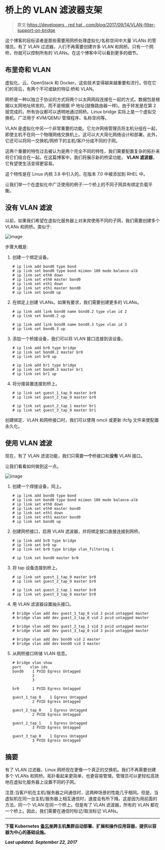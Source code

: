 # 桥上的 VLAN 滤波器支架

> 原文:[https://developers . red hat . com/blog/2017/09/14/VLAN-filter-support-on-bridge](https://developers.redhat.com/blog/2017/09/14/vlan-filter-support-on-bridge)

这个博客的目标读者是那些需要用网桥处理虚拟化/名称空间中大量 VLANs 的管理员。有了 VLAN 过滤器，人们不再需要创建许多 VLAN 和网桥。只有一个网桥，你就可以控制所有的 VLANs。在这个博客中可以看到更多的细节。

## 布里奇和 VLAN

虚拟化、云、OpenStack 和 Docker。这些技术变得越来越重要和流行。但在它们的背后，有两个不可或缺的特征:桥和 VLAN。

网桥是一种以独立于协议的方式将两个以太网网段连接在一起的方式。数据包是根据以太网地址转发的，而不是根据 IP 地址(就像路由器一样)。由于转发是在第 2 层完成的，所有协议都可以透明地通过网桥。Linux bridge 实际上是一个虚拟交换机，广泛用于 KVM/QEMU 管理程序、名称空间等。

VLAN 是虚拟化中另一个非常重要的功能。它允许网络管理员将主机分组在一起，即使主机不在同一个物理网络交换机上。这可以大大简化网络设计和部署。此外，它还可以将同一交换机/网桥下的主机/客户分成不同的子网。

这两个重要的特性过去被认为是两个完全不同的特性，我们需要配置复杂的拓扑来将它们结合在一起。在这篇博客中，我们将展示新的桥梁功能， **VLAN 滤波器**，它有望使生活变得更容易。

这个特性是在 Linux 内核 3.8 中引入的，在版本 7.0 中被添加到 RHEL 中。

让我们举一个在虚拟化中广泛使用的例子:一个桥上的不同子网具有绑定负载平衡。

## 没有 VLAN 滤波

以前，如果我们希望在虚拟化服务器上对来宾使用不同的子网，我们需要创建多个 VLANs 和网桥。类似于:

![image](../Images/5091ad9615f7493976fdfd361b8c0635.png)

步骤大概是:

1.  创建一个绑定设备。

    ```
    # ip link add bond0 type bond
    # ip link set bond0 type bond miimon 100 mode balance-alb
    # ip link set eth0 down
    # ip link set eth0 master bond0
    # ip link set eth1 down
    # ip link set eth1 master bond0
    # ip link set bond0 up
    ```

2.  在绑定上创建 VLANs。如果有要求，我们需要创建更多的 VLANs。

    ```
    # ip link add link bond0 name bond0.2 type vlan id 2
    # ip link set bond0.2 up

    # ip link add link bond0 name bond0.3 type vlan id 3
    # ip link set bond0.3 up
    ```

3.  添加一个桥接设备，我们可以将 VLAN 接口连接到该设备。

    ```
    # ip link add br0 type bridge
    # ip link set bond0.2 master br0
    # ip link set br0 up

    # ip link add br1 type bridge
    # ip link set bond0.3 master br1
    # ip link set br1 up
    ```

4.  将分接装置连接到桥上。

    ```
    # ip link set guest_1_tap_0 master br0
    # ip link set guest_2_tap_0 master br0

    # ip link set guest_2_tap_1 master br1
    # ip link set guest_3_tap_0 master br1
    ```

创建绑定、VLAN 和网桥接口时，我们可以使用 nmcli 或更新 ifcfg 文件来使配置永久化。

## 使用 VLAN 滤波

现在，有了 VLAN 滤波功能，我们只需要**一个**桥接口和**没有** VLAN 接口。

让我们看看如何做到这一点。

![image](../Images/9e57646a39c2c46bad283d27d8d8b13c.png)

1.  创建一个焊接设备，同上。

    ```
    # ip link add bond0 type bond
    # ip link set bond0 type bond miimon 100 mode balance-alb
    # ip link set eth0 down
    # ip link set eth0 master bond0
    # ip link set eth1 down
    # ip link set eth1 master bond0
    # ip link set bond0 up
    ```

2.  创建网桥接口，启用 VLAN 滤波器，并将绑定接口直接连接到网桥。

    ```
    # ip link add br0 type bridge
    # ip link set br0 up
    # ip link set br0 type bridge vlan_filtering 1

    # ip link set bond0 master br0
    ```

3.  将 tap 设备连接到桥上。

    ```
    # ip link set guest_1_tap_0 master br0
    # ip link set guest_2_tap_0 master br0

    # ip link set guest_2_tap_1 master br0
    # ip link set guest_3_tap_0 master br0
    ```

4.  用 VLAN 滤波器设置抽头接口。

    ```
    # bridge vlan add dev guest_1_tap_0 vid 2 pvid untagged master
    # bridge vlan add dev guest_2_tap_0 vid 2 pvid untagged master

    # bridge vlan add dev guest_2_tap_1 vid 3 pvid untagged master
    # bridge vlan add dev guest_3_tap_0 vid 3 pvid untagged master

    # bridge vlan add dev bond0 vid 2 master
    # bridge vlan add dev bond0 vid 3 master
    ```

5.  从网桥接口转储 VLAN 信息。

    ```
    # bridge vlan show
    port    vlan ids
    bond0    1 PVID Egress Untagged
             2
             3

    br0      1 PVID Egress Untagged

    guest_1_tap_0    1 Egress Untagged
             2 PVID Egress Untagged

    guest_2_tap_0    1 Egress Untagged
             2 PVID Egress Untagged

    guest_2_tap_1    1 Egress Untagged
             3 PVID Egress Untagged

    guest_3_tap_0    1 Egress Untagged
             3 PVID Egress Untagged 
    ```

## 摘要

有了 VLAN 过滤器，Linux 网桥现在更像一个真正的交换机。我们不再需要创建多个 VLANs 和网桥。拓扑看起来更简单，也更容易管理。管理员可以更轻松高效地在虚拟化服务器上设置不同的子网。

注意:当客户机在主机/服务器之间通信时，这两种场景的性能几乎相同。但是，当虚拟机在同一台主机/服务器上相互通信时，速度会有所下降。这是因为用前面的方法，同一个 VLAN 在同一个桥上。但是有了 VLAN 滤波器，所有的 VLAN 都在一个桥上。因此，我们需要在通信时标记/取消标记 VLANs。

* * *

**下载 Kubernetes** [**备忘单**](https://developers.redhat.com/promotions/kubernetes-cheatsheet/)****跨主机集群自动部署、扩展和操作应用容器，提供以容器为中心的基础设施。****

***Last updated: September 22, 2017***